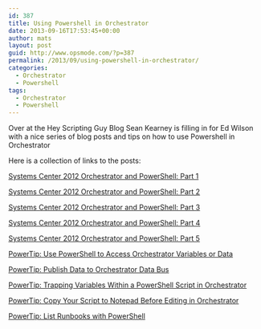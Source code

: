 ```yaml
---
id: 387
title: Using Powershell in Orchestrator
date: 2013-09-16T17:53:45+00:00
author: mats
layout: post
guid: http://www.opsmode.com/?p=387
permalink: /2013/09/using-powershell-in-orchestrator/
categories:
  - Orchestrator
  - Powershell
tags:
  - Orchestrator
  - Powershell
---
```

Over at the Hey Scripting Guy Blog Sean Kearney is filling in for Ed Wilson with a nice series of blog posts and tips on how to use Powershell in Orchestrator
  
Here is a collection of links to the posts:
  
<a href="http://blogs.technet.com/b/heyscriptingguy/archive/2013/09/09/access-data-from-orchestrator-2012-with-powershell.aspx" title="Systems Center 2012 Orchestrator and PowerShell: Part 1" target="_blank">Systems Center 2012 Orchestrator and PowerShell: Part 1</a>
  
<a href="http://blogs.technet.com/b/heyscriptingguy/archive/2013/09/10/publish-data-from-powershell-to-the-orchestrator-data-bus.aspx" title="Systems Center 2012 Orchestrator and PowerShell: Part 2" target="_blank">Systems Center 2012 Orchestrator and PowerShell: Part 2</a>
  
<a href="http://blogs.technet.com/b/heyscriptingguy/archive/2013/09/11/debugging-a-powershell-script-within-orchestrator.aspx" title="Systems Center 2012 Orchestrator and PowerShell: Part 3" target="_blank">Systems Center 2012 Orchestrator and PowerShell: Part 3</a>
  
<a href="http://blogs.technet.com/b/heyscriptingguy/archive/2013/09/12/limits-and-caveats-when-working-with-powershell-and-orchestrator.aspx" title="Systems Center 2012 Orchestrator and PowerShell: Part 4" target="_blank">Systems Center 2012 Orchestrator and PowerShell: Part 4</a>
  
<a href="http://blogs.technet.com/b/heyscriptingguy/archive/2013/09/13/using-community-based-modules-with-orchestrator.aspx" title="Systems Center 2012 Orchestrator and PowerShell: Part 5" target="_blank">Systems Center 2012 Orchestrator and PowerShell: Part 5</a>

<a href="http://blogs.technet.com/b/heyscriptingguy/archive/2013/09/09/powertip-use-powershell-to-access-orchestrator-variables-or-data.aspxhttp://" title="PowerTip: Use PowerShell to Access Orchestrator Variables or Data" target="_blank">PowerTip: Use PowerShell to Access Orchestrator Variables or Data</a>
  
<a href="http://blogs.technet.com/b/heyscriptingguy/archive/2013/09/10/powertip-publish-data-to-orchestrator-data-bus.aspx" title="PowerTip: Publish Data to Orchestrator Data Bus" target="_blank">PowerTip: Publish Data to Orchestrator Data Bus</a>
  
<a href="http://blogs.technet.com/b/heyscriptingguy/archive/2013/09/11/powertip-trapping-variables-within-a-powershell-script-in-orchestrator.aspx" title="PowerTip: Trapping Variables Within a PowerShell Script in Orchestrator" target="_blank">PowerTip: Trapping Variables Within a PowerShell Script in Orchestrator</a>
  
<a href="http://blogs.technet.com/b/heyscriptingguy/archive/2013/09/12/powertip-copy-your-script-to-notepad-before-editing-in-orchestrator.aspx" title="PowerTip: Copy Your Script to Notepad Before Editing in Orchestrator" target="_blank">PowerTip: Copy Your Script to Notepad Before Editing in Orchestrator</a>
  
<a href="http://blogs.technet.com/b/heyscriptingguy/archive/2013/09/13/powertip-list-runbooks-with-powershell.aspx" title="PowerTip: List Runbooks with PowerShell" target="_blank">PowerTip: List Runbooks with PowerShell</a>